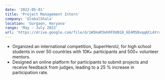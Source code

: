 ```yaml
---
date: '2022-05-01'
title: 'Project Management Intern'
company: 'GlobalShala'
location: 'Gurgaon, Haryana'
range: 'May - July 2022'
url: 'https://drive.google.com/file/d/1W5HaM3mhRFOUN1B_6E4MSBxqq6CLAYra/view?usp=sharing'
---
```


- Organized an international competition, SuperHeroU, for high school students in over 50 countries with 10K+ participants and 500+ volunteer mentors.
- Designed an online platform for participants to submit projects and receive feedback from judges, leading to a 25 % increase in participation rate.


